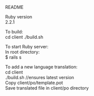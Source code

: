 README<br />

Ruby version<br />
2.2.1<br />

To build:<br />
cd client
./build.sh


To start Ruby server:<br />
In root directory:<br />
$ rails s<br />

To add a new language translation:<br />
cd client<br />
./build.sh //ensures latest version<br />
Copy client/po/template.pot<br />
Save translated file in client/po directory<br />